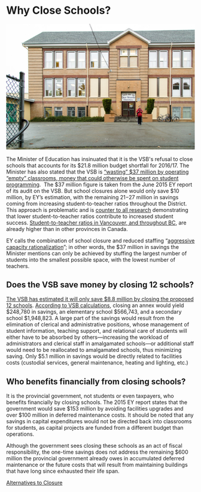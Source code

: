 # Why Close Schools?

![First day at Queen Alexandra Elementry](/images/140922-firstdayschool-0002-web_orig.jpeg)

The Minister of Education has insinuated that it is the VSB's refusal to close schools that accounts for its $21.8 million budget shortfall for 2016/17. The Minister has also stated that the VSB is [“wasting” $37 million by operating “empty” classrooms, money that could otherwise be spent on student programming](http://www.cbc.ca/news/canada/british-columbia/b-c-education-minister-says-vsb-should-plan-spend-more-wisely-1.3516418). 
​
The $37 million figure is taken from the June 2015 EY report of its audit on the VSB. But school closures alone would only save $10 million, by EY’s estimation, with the remaining $21-$27 million in savings coming from increasing student-to-teacher ratios throughout the District. This approach is problematic and is [counter to all research](http://www.nea.org/assets/docs/PB08_ClassSize08.pdf) demonstrating that lower student-to-teacher ratios contribute to increased student success. [Student-to-teacher ratios in Vancouver, and throughout BC](https://bctf.ca/publications/NewsmagArticle.aspx?id=29564), are already higher than in other provinces in Canada. 
 
EY calls the combination of school closure and reduced staffing “[aggressive capacity rationalization](http://www2.gov.bc.ca/assets/gov/education/administration/resource-management/reports/moe_vsb_review_report_june_2015.pdf)”; in other words, the $37 million in savings the Minister mentions can only be achieved by stuffing the largest number of students into the smallest possible space, with the lowest number of teachers. 

## Does the VSB save money by closing 12 schools?

[The VSB has estimated it will only save $8.8 million by closing the proposed 12 schools](http://vancouversun.com/opinion/opinion-the-fallacy-of-a-balanced-budget). [According to VSB calculations](http://engage.vsb.bc.ca/wp-content/uploads/2016/05/lrfp-final-report-may-2016-board-approved2.pdf), closing an annex would yield $248,780 in savings, an elementary school $566,743, and a secondary school $1,948,823. A large part of the savings would result from the elimination of clerical and administrative positions, whose management of student information, teaching support, and relational care of students will either have to be absorbed by others—increasing the workload of administrators and clerical staff in amalgamated schools—or additional staff would need to be reallocated to amalgamated schools, thus minimizing saving. Only $5.1 million in savings would be directly related to facilities costs (custodial services, general maintenance, heating and lighting, etc.)

## Who benefits financially from closing schools? 

It is the provincial government, not students or even taxpayers, who benefits financially by closing schools. The 2015 EY report states that the government would save $153 million by avoiding facilities upgrades and over $100 million in deferred maintenance costs.  It should be noted that any savings in capital expenditures would not be directed back into classrooms for students, as capital projects are funded from a different budget than operations.
 
Although the government sees closing these schools as an act of fiscal responsibility, the one-time savings does not address the remaining $600 million the provincial government already owes in accumulated deferred maintenance or the future costs that will result from maintaining buildings that have long since exhausted their life span. 

[​Alternatives to Closure](/alternatives-to-school-closure)